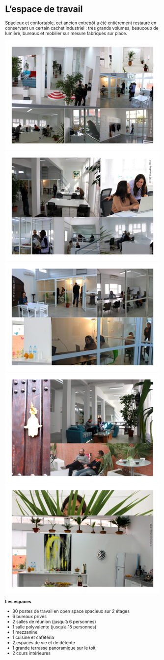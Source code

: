 # L’espace de travail

Spacieux et confortable, cet ancien entrepôt a été entièrement restauré en conservant un certain cachet industriel : très grands volumes, beaucoup de lumière, bureaux et mobilier sur mesure fabriqués sur place.


<div class="container">
    <div id="slides">
      <img src="/images/1_imageAccueil.pdf" title="Vue Générale" alt="">
      <img src="/images/2_espacesBureaux.pdf" title="Espaces Bureaux: 1" alt="">
      <img src="/images/3_SallesTravail.pdf" title="Salles de travail: 1" alt="">
      <img src="/images/4_espacesVie.pdf" title="Espaces de Vie" alt="">
      <img src="/images/5_espaceCafet.pdf" title="L'espace: 1" alt="">
    </div>
</div>

__Les espaces__

* 30 postes de travail en open space spacieux sur 2 étages
* 6 bureaux privés
* 2 salles de réunion (jusqu’à 6 personnes)
* 1 salle polyvalente (jusqu’à 15 personnes)
* 1 mezzanine
* 1 cuisine et cafétéria
* 2 espaces de vie et de détente
* 1 grande terrasse panoramique sur le toit
* 2 cours intérieures
